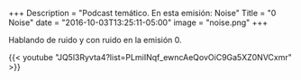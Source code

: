 +++
Description = "Podcast temático. En esta emisión: Noise"
Title = "0 Noise"
date = "2016-10-03T13:25:11-05:00"
image = "noise.png"
+++


Hablando de ruido y con ruido en la emisión 0.

{{< youtube "JQ5l3Ryvta4?list=PLmiINqf_ewncAeQovOiC9Ga5XZ0NVCxmr" >}}